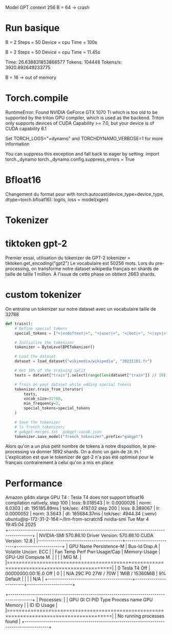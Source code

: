 Model GPT context 256
B = 64 -> crash

# Run basique
B = 2
Steps = 50
Device = cpu
Time = 100s

B = 2
Steps = 50
Device = cpu
Time = 11.45s

Time: 26.638831853866577
Tokens: 104448
Tokens/s: 3920.892649233775

B = 16 -> out of memory

# Torch.compile
RuntimeError: Found NVIDIA GeForce GTX 1070 Ti which is too old to be supported by the triton GPU compiler, which is used as the backend. Triton only supports devices of CUDA Capability >= 7.0, but your device is of CUDA capability 6.1

Set TORCH_LOGS="+dynamo" and TORCHDYNAMO_VERBOSE=1 for more information


You can suppress this exception and fall back to eager by setting:
    import torch._dynamo
    torch._dynamo.config.suppress_errors = True

# Bfloat16
Changement du format pour
 with torch.autocast(device_type=device_type, dtype=torch.bfloat16):
    logits, loss = model(xgen)

# Tokenizer
# tiktoken gpt-2
Premier essai, utilisation du tokenizer de GPT-2
tokenizer = tiktoken.get_encoding("gpt2")
Le vocabulaire est 50256 mots.
Lors du pre-processing, on transforme notre dataset wikipedia français en shards de taille de taille 1 million.
À l'issue de cette phase on obtient 2663 shards.

# custom tokenizer
On entraine un tokenizer sur notre dataset avec un vocabulaire taille de 32768 
```python
def train():
    # Define special tokens
    special_tokens = ["<|endoftext|>", "<|user|>", "<|bot|>", "<|sys|>","<|gab1|>", "<|gab2|>", "<|gab3|>","<|gab4|>", "<|gab5|>", ]

    # Initialize the tokenizer
    tokenizer = ByteLevelBPETokenizer()

    # Load the dataset
    dataset = load_dataset("wikimedia/wikipedia", "20231101.fr")

    # Get 10% of the training split
    texts = dataset["train"].select(range(len(dataset["train"]) // 10))["text"]

    # Train on your dataset while adding special tokens
    tokenizer.train_from_iterator(
        texts, 
        vocab_size=32768, 
        min_frequency=2, 
        special_tokens=special_tokens
    )

    # Save the tokenizer
    # ls french_tokenizer/
    # gabgpt-merges.txt  gabgpt-vocab.json
    tokenizer.save_model("french_tokenizer",prefix="gabgpt")
```

Alors qu'on a un plus petit nombre de tokens à notre disposition, le pre-processing va donner 1892 shards.
On a donc un gain de `28.9%` !
L'explication est que le tokenizer de gpt-2 n'a pas été optimisé pour le français contrairement à celui qu'on a mis en place

# Performance
Amazon g4dn.xlarge
GPU T4 : 
Tesla T4 does not support bfloat16 compilation natively,
step   100 | loss: 9.018543 | lr: 0.0000026 | norm: 6.0303 | dt: 195185.89ms | tok/sec: 4197.02
step   200 | loss: 8.389067 | lr: 0.0000052 | norm: 3.5643 | dt: 165684.37ms | tok/sec: 4944.34
(.venv) ubuntu@ip-172-31-2-164:~/llm-from-scratch$ nvidia-smi 
Tue Mar  4 19:45:04 2025       
+-----------------------------------------------------------------------------------------+
| NVIDIA-SMI 570.86.10              Driver Version: 570.86.10      CUDA Version: 12.8     |
|-----------------------------------------+------------------------+----------------------+
| GPU  Name                 Persistence-M | Bus-Id          Disp.A | Volatile Uncorr. ECC |
| Fan  Temp   Perf          Pwr:Usage/Cap |           Memory-Usage | GPU-Util  Compute M. |
|                                         |                        |               MIG M. |
|=========================================+========================+======================|
|   0  Tesla T4                       Off |   00000000:00:1E.0 Off |                    0 |
| N/A   29C    P0             27W /   70W |       1MiB /  15360MiB |      9%      Default |
|                                         |                        |                  N/A |
+-----------------------------------------+------------------------+----------------------+
                                                                                         
+-----------------------------------------------------------------------------------------+
| Processes:                                                                              |
|  GPU   GI   CI              PID   Type   Process name                        GPU Memory |
|        ID   ID                                                               Usage      |
|=========================================================================================|
|  No running processes found                                                             |
+-----------------------------------------------------------------------------------------+
